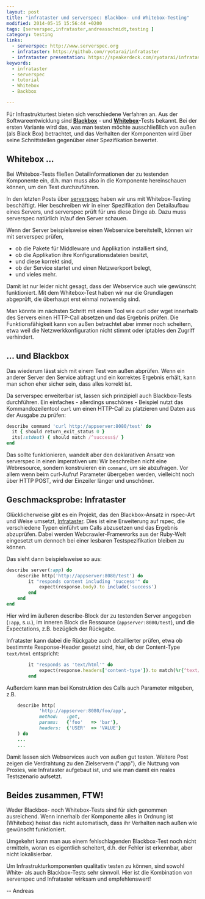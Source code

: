 ```yaml
---
layout: post
title: "infrataster und serverspec: Blackbox- und Whitebox-Testing"
modified: 2014-05-15 15:56:44 +0200
tags: [serverspec,infrataster,andreasschmidt,testing ]
category: testing
links:
  - serverspec: http://www.serverspec.org
  - infrataster: https://github.com/ryotarai/infrataster
  - infrataster presentation: https://speakerdeck.com/ryotarai/infrataster-infra-behavior-testing-framework-number-oedo04
keywords:
  - infrataster
  - serverspec
  - tutorial
  - Whitebox
  - Backbox

---
```


Für Infrastrukturtest bieten sich verschiedene Verfahren an. Aus der Softwareentwicklung
sind [**Blackbox**](http://de.wikipedia.org/wiki/Black-Box-Test) - und
[**Whitebox**](http://de.wikipedia.org/wiki/White-Box-Test)-Tests bekannt.
Bei der ersten Variante wird das, was man testen möchte ausschließlich von
außen (als Black Box) betrachtet, und das Verhalten der Komponenten wird über
seine Schnittstellen gegenüber einer Spezifikation bewertet.

## Whitebox ...

Bei Whitebox-Tests fließen Detailinformationen der zu testenden
Komponente ein, d.h. man muss also in die Komponente hereinschauen können, um
den Test durchzuführen.

In den letzten Posts über [serverspec](www.serverspec.org) haben wir uns
mit Whitebox-Testing beschäftigt. Hier beschreiben wir in einer Spezifikation
den Detailaufbau eines Servers, und serverspec prüft für uns diese Dinge ab.
Dazu muss serverspec natürlich in/auf den Server schauen.

Wenn der Server beispielsweise einen Webservice bereitstellt, können wir mit serverspec prüfen,

 - ob die Pakete für Middleware und Applikation installiert sind,
 - ob die Applikation ihre Konfigurationsdateien besitzt,
 - und diese korrekt sind,
 - ob der Service startet und einen Netzwerkport belegt,
 - und vieles mehr.

Damit ist nur leider nicht gesagt, dass der Webservice auch wie gewünscht
funktioniert. Mit dem Whitebox-Test haben wir nur die Grundlagen abgeprüft, die
überhaupt erst einmal notwendig sind.

Man könnte im nächsten Schritt mit einem Tool wie curl oder wget innerhalb
des Servers einen HTTP-Call absetzen und das Ergebnis prüfen. Die Funktionsfähigkeit
kann von außen betrachtet aber immer noch scheitern, etwa weil die Netzwerkkonfiguration nicht stimmt
oder iptables den Zugriff verhindert.

## ... und Blackbox

Das wiederum lässt sich mit einem Test von außen abprüfen. Wenn ein anderer
Server den Service abfragt und ein korrektes Ergebnis erhält, kann man schon eher
sicher sein, dass alles korrekt ist.

Da serverspec erweiterbar ist, lassen sich prinzipiell auch Blackbox-Tests
durchführen. Ein einfaches - allerdings unschönes - Beispiel nutzt das Kommandozeilentool
`curl` um einen HTTP-Call zu platzieren und Daten aus der Ausgabe zu prüfen:

```ruby
describe command 'curl http://appserver:8080/test' do
  it { should return_exit_status 0 }
  its(:stdout) { should match /^success$/ }
end
```

Das sollte funktionieren, wandelt aber den deklarativen Ansatz von serverspec in einen
imperativen um: Wir beschreiben nicht eine Webresource, sondern konstruieren ein
`command`, um sie abzufragen. Vor allem wenn beim curl-Aufruf Parameter übergeben werden, vielleicht
noch über HTTP POST, wird der Einzeiler länger und unschöner.

## Geschmacksprobe: Infrataster

Glücklicherweise gibt es ein Projekt, das den Blackbox-Ansatz in rspec-Art und
Weise umsetzt, [Infrataster](https://github.com/ryotarai/infrataster). Dies ist
eine Erweiterung auf rspec, die verschiedene Typen einführt um Calls abzusetzen
und das Ergebnis abzuprüfen. Dabei werden Webcrawler-Frameworks aus der Ruby-Welt
eingesetzt um dennoch bei einer lesbaren Testspezifikation bleiben zu können.

Das sieht dann beispielsweise so aus:

```ruby
describe server(:app) do
	describe http('http://appserver:8080/test') do
		it "responds content including 'success'" do
			expect(response.body).to include('success')
		end
	end
end
```

Hier wird im äußeren describe-Block der zu testenden Server angegeben (`:app`, s.u.),
im inneren Block die Ressource (`appserver:8080/test`), und die Expectations, z.B.
bezüglich der Rückgabe.

Infrataster kann dabei die Rückgabe auch detaillierter prüfen, etwa ob
bestimmte Response-Header gesetzt sind, hier, ob der Content-Type `text/html` entspricht:

```ruby
		it "responds as 'text/html'" do
			expect(response.headers['content-type']).to match(%r{^text/html})
		end
```

Außerdem kann man bei Konstruktion des Calls auch Parameter mitgeben, z.B.

```ruby
	describe http(
    		'http://appserver:8080/foo/app',
    		method:   :get,
    		params:   {'foo'   => 'bar'},
    		headers:  {'USER'  => 'VALUE'}
  	) do
    ...
    ...
```

Damit lassen sich Webservices auch von außen gut testen. Weitere Post zeigen
die Verdrahtung zu den Zielservern (":app"), die Nutzung von Proxies,
wie Infrataster aufgebaut ist, und wie man damit ein reales Testszenario aufsetzt.

## Beides zusammen, FTW!  

Weder Blackbox- noch Whitebox-Tests sind für sich genommen ausreichend. Wenn
innerhalb der Komponente alles in Ordnung ist (Whitebox) heisst das nicht
automatisch, dass ihr Verhalten nach außen wie gewünscht funktioniert.

Umgekehrt kann man aus einem fehlschlagenden Blackbox-Test noch nicht ermitteln,
woran es eigentlich scheitert, d.h. der Fehler ist erkennbar, aber nicht
lokalisierbar.

Um Infrastrukturkomponenten qualitativ testen zu können, sind sowohl White-
als auch Blackbox-Tests sehr sinnvoll. Hier ist die Kombination von
serverspec und Infrataster wirksam und empfehlenswert!

--
Andreas
